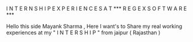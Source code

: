 I N T E R N S H I P   E X P E R I E N C E S   A T   ***  R E G E X  S O F T W A R E ***

Hello this side Mayank Sharma , Here I want's to Share my real working experiences at my " I N T E R S H I P " from jaipur  ( Rajasthan ) 

